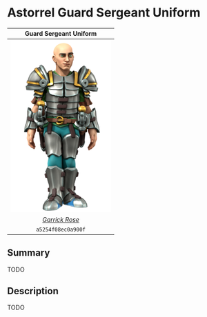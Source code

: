 # Astorrel Guard Sergeant Uniform

| Guard Sergeant Uniform |
|:---:|
| <img src="https://raw.githubusercontent.com/jesskelsall/astarus-images/main/characters/portraits/a5254f08ec0a900f.png" height="400" /> |
| *[Garrick Rose](../../../characters/garrick-rose.md)* |
| `a5254f08ec0a900f` |

## Summary

TODO

## Description

TODO
